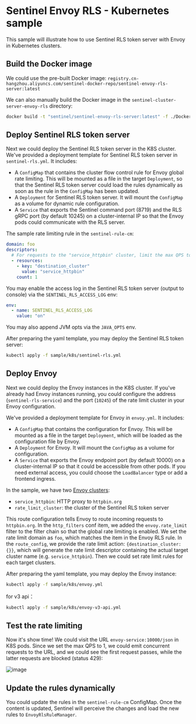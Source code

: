 # Sentinel Envoy RLS - Kubernetes sample

This sample will illustrate how to use Sentinel RLS token server with Envoy in Kubernetes clusters.

## Build the Docker image

We could use the pre-built Docker image: `registry.cn-hangzhou.aliyuncs.com/sentinel-docker-repo/sentinel-envoy-rls-server:latest`

We can also manually build the Docker image in the `sentinel-cluster-server-envoy-rls` directory:

```bash
docker build -t "sentinel/sentinel-envoy-rls-server:latest" -f ./Dockerfile .
```

## Deploy Sentinel RLS token server

Next we could deploy the Sentinel RLS token server in the K8S cluster.
We've provided a deployment template for Sentinel RLS token server in `sentinel-rls.yml`.
It includes:

- A `ConfigMap` that contains the cluster flow control rule for Envoy global rate limiting.
  This will be mounted as a file in the target `Deployment`, so that the Sentinel RLS token server
  could load the rules dynamically as soon as the rule in the `ConfigMap` has been updated.
- A `Deployment` for Sentinel RLS token server. It will mount the `ConfigMap` as a volume
  for dynamic rule configuration.
- A `Service` that exports the Sentinel command port (8719) and the RLS gRPC port (by default 10245)
  on a cluster-internal IP so that the Envoy pods could communicate with the RLS server.

The sample rate limiting rule in the `sentinel-rule-cm`:

```yaml
domain: foo
descriptors:
  # For requests to the "service_httpbin" cluster, limit the max QPS to 1
  - resources:
    - key: "destination_cluster"
      value: "service_httpbin"
    count: 1
```

You may enable the access log in the Sentinel RLS token server (output to console)
via the `SENTINEL_RLS_ACCESS_LOG` env:

```yaml
env:
  - name: SENTINEL_RLS_ACCESS_LOG
    value: "on"
```

You may also append JVM opts via the `JAVA_OPTS` env.

After preparing the yaml template, you may deploy the Sentinel RLS token server:

```bash
kubectl apply -f sample/k8s/sentinel-rls.yml
```

## Deploy Envoy

Next we could deploy the Envoy instances in the K8S cluster. If you've already had Envoy instances running,
you could configure the address (`sentinel-rls-service`) and the port (`10245`)
of the rate limit cluster in your Envoy configuration.

We've provided a deployment template for Envoy in `envoy.yml`.
It includes:

- A `ConfigMap` that contains the configuration for Envoy.
  This will be mounted as a file in the target `Deployment`, which will be loaded as the configuration
  file by Envoy.
- A `Deployment` for Envoy. It will mount the `ConfigMap` as a volume
  for configuration.
- A `Service` that exports the Envoy endpoint port (by default 10000) on a cluster-internal IP
  so that it could be accessible from other pods. If you need external access, you could choose the
  `LoadBalancer` type or add a frontend ingress.

In the sample, we have two [Envoy clusters](https://www.envoyproxy.io/docs/envoy/latest/api-v2/clusters/clusters):

- `service_httpbin`: HTTP proxy to `httpbin.org`
- `rate_limit_cluster`: the cluster of the Sentinel RLS token server

This route configuration tells Envoy to route incoming requests to `httpbin.org`. In the `http_filters` conf item,
we added the `envoy.rate_limit` filter to the filter chain so that the global rate limiting is enabled.
We set the rate limit domain as `foo`, which matches the item in the Envoy RLS rule.
In the `route_config`, we provide the rate limit action: `{destination_cluster: {}}`, which will
generate the rate limit descriptor containing the actual target cluster name (e.g. `service_httpbin`).
Then we could set rate limit rules for each target clusters.

After preparing the yaml template, you may deploy the Envoy instance:

```bash
kubectl apply -f sample/k8s/envoy.yml
```

for v3 api：

```bash
kubectl apply -f sample/k8s/envoy-v3-api.yml
```



## Test the rate limiting

Now it's show time! We could visit the URL `envoy-service:10000/json` in K8S pods.
Since we set the max QPS to 1, we could emit concurrent requests to the URL, and we
could see the first request passes, while the latter requests are blocked (status 429):

![image](https://user-images.githubusercontent.com/9434884/68571798-d0a46500-049e-11ea-8488-5e90f56f23a5.png)

## Update the rules dynamically

You could update the rules in the `sentinel-rule-cm` ConfigMap. Once the content is updated,
Sentinel will perceive the changes and load the new rules to `EnvoyRlsRuleManager`.

